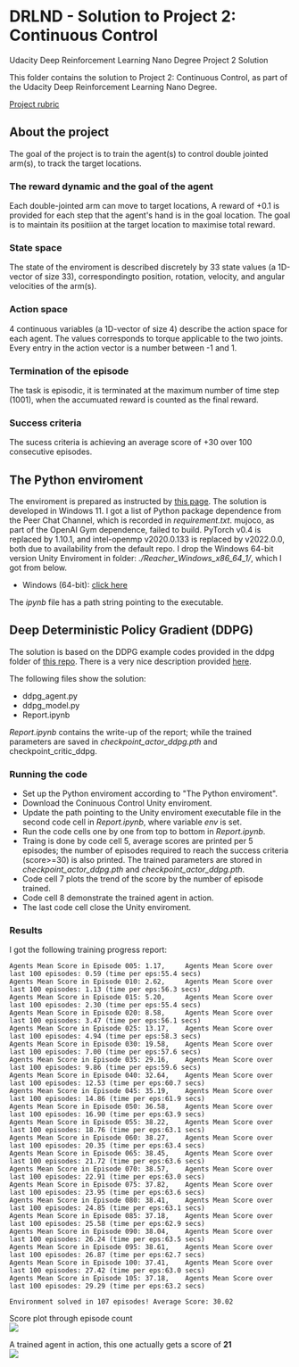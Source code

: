 # DRLND - Solution to Project 2: Continuous Control
Udacity Deep Reinforcement Learning Nano Degree Project 2 Solution

This folder contains the solution to Project 2: Continuous Control, as part of the Udacity Deep Reinforcement Learning Nano Degree.

[Project rubric](https://review.udacity.com/#!/rubrics/1890/view)
## About the project
The goal of the project is to train the agent(s) to control double jointed arm(s), to track the target locations.
### The reward dynamic and the goal of the agent
Each double-jointed arm can move to target locations, A reward of +0.1 is provided for each step that the agent's hand is in the goal location. The goal is to maintain its positiion at the target location to maximise total reward.

### State space
The state of the enviroment is described discretely by 33 state values (a 1D-vector of size 33), correspondingto position, rotation, velocity, and angular velocities of the arm(s).
### Action space
4 continuous variables (a 1D-vector of size 4) describe the action space for each agent. The values corresponds to torque applicable to the two joints. Every entry in the action vector is a number between -1 and 1. 
### Termination of the episode
The task is episodic, it is terminated at the maximum number of time step (1001), when the accumuated reward is counted as the final reward. 
### Success criteria
The sucess criteria is achieving an average score of +30 over 100 consecutive episodes.

## The Python enviroment
The enviroment is prepared as instructed by [this page](https://github.com/udacity/deep-reinforcement-learning#dependencies). The solution is developed in Windows 11.
I got a list of Python package dependence from the Peer Chat Channel, which is recorded in _requirement.txt_. mujoco, as part of the OpenAI Gym dependence, failed to build. PyTorch v0.4 is replaced by 1.10.1, and intel-openmp v2020.0.133 is replaced by v2022.0.0, both due to availability from the default repo. 
I drop the Windows 64-bit version Unity Enviroment in folder: _./Reacher_Windows_x86_64_1/_, which I got from below.
- Windows (64-bit): [click here](https://s3-us-west-1.amazonaws.com/udacity-drlnd/P2/Reacher/one_agent/Reacher_Windows_x86_64.zip)

The _ipynb_ file has a path string pointing to the executable.

## Deep Deterministic Policy Gradient (DDPG)
The solution is based on the DDPG example codes provided in the ddpg folder of [this repo](https://github.com/udacity/deep-reinforcement-learning). There is a very nice description provided [here](https://spinningup.openai.com/en/latest/algorithms/ddpg.html).

The following files show the solution:
- ddpg_agent.py
- ddpg_model.py
- Report.ipynb

_Report.ipynb_ contains the write-up of the report; while the trained parameters are saved in _checkpoint_actor_ddpg.pth_ and checkpoint_critic_ddpg.

### Running the code
- Set up the Python enviroment according to "The Python enviroment".
- Download the Coninuous Control Unity enviroment.
- Update the path pointing to the Unity enviroment executable file in the second code cell in _Report.ipynb_, where variable _env_ is set.
- Run the code cells one by one from top to bottom in _Report.ipynb_. 
- Traing is done by code cell 5, average scores are printed per 5 episodes; the number of episodes required to reach the success criteria (score>=30) is also printed. The trained parameters are stored in _checkpoint_actor_ddpg.pth_ and _checkpoint_actor_ddpg.pth_.
- Code cell 7 plots the trend of the score by the number of episode trained.
- Code cell 8 demonstrate the trained agent in action.
- The last code cell close the Unity enviroment.


### Results
I got the following training progress report:
```
Agents Mean Score in Episode 005: 1.17, 	Agents Mean Score over last 100 episodes: 0.59 (time per eps:55.4 secs)
Agents Mean Score in Episode 010: 2.62, 	Agents Mean Score over last 100 episodes: 1.13 (time per eps:56.3 secs)
Agents Mean Score in Episode 015: 5.20, 	Agents Mean Score over last 100 episodes: 2.30 (time per eps:55.4 secs)
Agents Mean Score in Episode 020: 8.58, 	Agents Mean Score over last 100 episodes: 3.47 (time per eps:56.1 secs)
Agents Mean Score in Episode 025: 13.17, 	Agents Mean Score over last 100 episodes: 4.94 (time per eps:58.3 secs)
Agents Mean Score in Episode 030: 19.58, 	Agents Mean Score over last 100 episodes: 7.00 (time per eps:57.6 secs)
Agents Mean Score in Episode 035: 29.16, 	Agents Mean Score over last 100 episodes: 9.86 (time per eps:59.6 secs)
Agents Mean Score in Episode 040: 32.64, 	Agents Mean Score over last 100 episodes: 12.53 (time per eps:60.7 secs)
Agents Mean Score in Episode 045: 35.19, 	Agents Mean Score over last 100 episodes: 14.86 (time per eps:61.9 secs)
Agents Mean Score in Episode 050: 36.58, 	Agents Mean Score over last 100 episodes: 16.90 (time per eps:63.9 secs)
Agents Mean Score in Episode 055: 38.22, 	Agents Mean Score over last 100 episodes: 18.76 (time per eps:63.1 secs)
Agents Mean Score in Episode 060: 38.27, 	Agents Mean Score over last 100 episodes: 20.35 (time per eps:63.4 secs)
Agents Mean Score in Episode 065: 38.45, 	Agents Mean Score over last 100 episodes: 21.72 (time per eps:63.6 secs)
Agents Mean Score in Episode 070: 38.57, 	Agents Mean Score over last 100 episodes: 22.91 (time per eps:63.0 secs)
Agents Mean Score in Episode 075: 37.82, 	Agents Mean Score over last 100 episodes: 23.95 (time per eps:63.6 secs)
Agents Mean Score in Episode 080: 38.41, 	Agents Mean Score over last 100 episodes: 24.85 (time per eps:63.1 secs)
Agents Mean Score in Episode 085: 37.18, 	Agents Mean Score over last 100 episodes: 25.58 (time per eps:62.9 secs)
Agents Mean Score in Episode 090: 38.04, 	Agents Mean Score over last 100 episodes: 26.24 (time per eps:63.5 secs)
Agents Mean Score in Episode 095: 38.61, 	Agents Mean Score over last 100 episodes: 26.87 (time per eps:62.7 secs)
Agents Mean Score in Episode 100: 37.41, 	Agents Mean Score over last 100 episodes: 27.42 (time per eps:63.0 secs)
Agents Mean Score in Episode 105: 37.18, 	Agents Mean Score over last 100 episodes: 29.29 (time per eps:63.2 secs)

Environment solved in 107 episodes!	Average Score: 30.02
```
Score plot through episode count<br />
![](https://github.com/hyperZoro/DRLND_projects/blob/main/p2_continuous-control/pic/score.png)

A trained agent in action, this one actually gets a score of **21**<br />
![](https://github.com/hyperZoro/DRLND_projects/blob/main/p2_continuous-control/pic/Animation1.gif)
